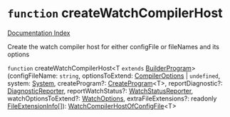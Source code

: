 # `function` createWatchCompilerHost

[Documentation Index](../README.md)

Create the watch compiler host for either configFile or fileNames and its options

`function` createWatchCompilerHost\<T `extends` [BuilderProgram](../private.interface.BuilderProgram/README.md)>(configFileName: `string`, optionsToExtend: [CompilerOptions](../private.interface.CompilerOptions/README.md) | `undefined`, system: [System](../private.interface.System/README.md), createProgram?: [CreateProgram](../private.type.CreateProgram/README.md)\<T>, reportDiagnostic?: [DiagnosticReporter](../private.type.DiagnosticReporter/README.md), reportWatchStatus?: [WatchStatusReporter](../private.type.WatchStatusReporter/README.md), watchOptionsToExtend?: [WatchOptions](../private.interface.WatchOptions/README.md), extraFileExtensions?: readonly [FileExtensionInfo](../private.interface.FileExtensionInfo/README.md)\[]): [WatchCompilerHostOfConfigFile](../private.interface.WatchCompilerHostOfConfigFile/README.md)\<T>